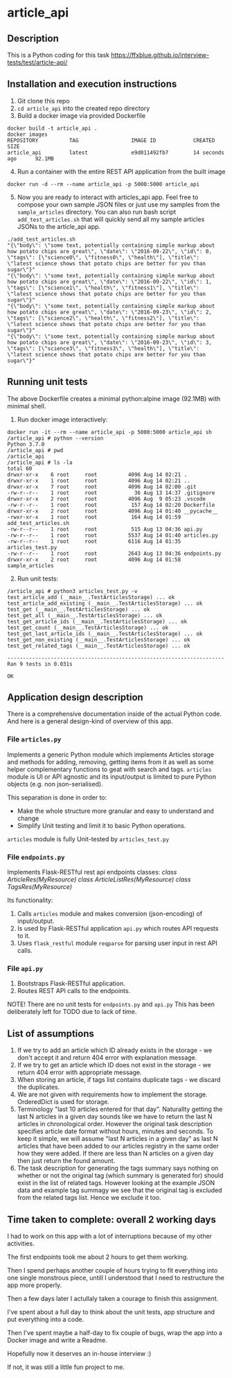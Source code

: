 # article_api

## Description

This is a Python coding for this task https://ffxblue.github.io/interview-tests/test/article-api/

## Installation and execution instructions

1. Git clone this repo
2. `cd article_api` into the created repo directory
3. Build a docker image via provided Dockerfile 
```
docker build -t article_api .
docker images
REPOSITORY          TAG                 IMAGE ID            CREATED             SIZE
article_api         latest              e9d011492fb7        14 seconds ago      92.1MB
```
4. Run a container with the entire REST API application from the built image
```
docker run -d --rm --name article_api -p 5000:5000 article_api
```
5. Now you are ready to interact with articles_api app. Feel free to compose your own sample JSON files or just use my samples from the `sample_articles` directory. You can also run bash script `add_test_articles.sh` that will quickly send all my sample articles JSONs to the article_api app.
```
./add_test_articles.sh 
"{\"body\": \"some text, potentially containing simple markup about how potato chips are great\", \"date\": \"2016-09-22\", \"id\": 0, \"tags\": [\"science0\", \"fitness0\", \"health\"], \"title\": \"latest science shows that potato chips are better for you than sugar\"}"
"{\"body\": \"some text, potentially containing simple markup about how potato chips are great\", \"date\": \"2016-09-22\", \"id\": 1, \"tags\": [\"science1\", \"health\", \"fitness1\"], \"title\": \"latest science shows that potato chips are better for you than sugar\"}"
"{\"body\": \"some text, potentially containing simple markup about how potato chips are great\", \"date\": \"2016-09-23\", \"id\": 2, \"tags\": [\"science2\", \"health\", \"fitness2\"], \"title\": \"latest science shows that potato chips are better for you than sugar\"}"
"{\"body\": \"some text, potentially containing simple markup about how potato chips are great\", \"date\": \"2016-09-23\", \"id\": 3, \"tags\": [\"science3\", \"fitness3\", \"health\"], \"title\": \"latest science shows that potato chips are better for you than sugar\"}"
```

## Running unit tests

The above Dockerfile creates a minimal python:alpine image (92.1MB) with minimal shell.

1. Run docker image interactively:
```
docker run -it --rm --name article_api -p 5000:5000 article_api sh
/article_api # python --version
Python 3.7.0
/article_api # pwd
/article_api
/article_api # ls -la
total 60
drwxr-xr-x    6 root     root          4096 Aug 14 02:21 .
drwxr-xr-x    1 root     root          4096 Aug 14 02:21 ..
drwxr-xr-x    7 root     root          4096 Aug 14 02:00 .git
-rw-r--r--    1 root     root            36 Aug 13 14:37 .gitignore
drwxr-xr-x    2 root     root          4096 Aug  9 05:23 .vscode
-rw-r--r--    1 root     root           157 Aug 14 02:20 Dockerfile
drwxr-xr-x    2 root     root          4096 Aug 14 01:40 __pycache__
-rwxr-xr-x    1 root     root           164 Aug 14 01:59 add_test_articles.sh
-rw-r--r--    1 root     root           515 Aug 13 04:36 api.py
-rw-r--r--    1 root     root          5537 Aug 14 01:40 articles.py
-rw-r--r--    1 root     root          6116 Aug 14 01:35 articles_test.py
-rw-r--r--    1 root     root          2643 Aug 13 04:36 endpoints.py
drwxr-xr-x    2 root     root          4096 Aug 14 01:58 sample_articles
```

2. Run unit tests:
```
/article_api # python3 articles_test.py -v
test_article_add (__main__.TestArticlesStorage) ... ok
test_article_add_existing (__main__.TestArticlesStorage) ... ok
test_get (__main__.TestArticlesStorage) ... ok
test_get_all (__main__.TestArticlesStorage) ... ok
test_get_article_ids (__main__.TestArticlesStorage) ... ok
test_get_count (__main__.TestArticlesStorage) ... ok
test_get_last_article_ids (__main__.TestArticlesStorage) ... ok
test_get_non_existing (__main__.TestArticlesStorage) ... ok
test_get_related_tags (__main__.TestArticlesStorage) ... ok

----------------------------------------------------------------------
Ran 9 tests in 0.031s

OK
```

## Application design description

There is a comprehensive documentation inside of the actual Python code. 
And here is a general design-kind of overview of this app.

### File `articles.py` 
Implements a generic Python module which implements Articles storage and methods for adding, removing, getting items from it as well as some helper complementary functions to geat with search and tags.
`articles` module is UI or API agnostic and its input/output is limited to pure Python objects (e.g. non json-serialised). 

This separation is done in order to:
* Make the whole structure more granular and easy to understand and change
* Simplify Unit testing and limit it to basic Python operations.

`articles` module is fully Unit-tested by `articles_test.py`

### File `endpoints.py` 
Implements Flask-RESTful rest api endpoints classes:
*class ArticleRes(MyResource)*
*class ArticleListRes(MyResource)*
*class TagsRes(MyResource)*

Its functionality:
1. Calls `articles` module and makes conversion (json-encoding) of input/output.
2. Is used by Flask-RESTful application `api.py` which routes API requests to it.
3. Uses `flask_restful` module `reqparse` for parsing user input in rest API calls.

### File `api.py`

1. Bootstraps Flask-RESTful application.
2. Routes REST API calls to the endpoints.

NOTE! There are no unit tests for `endpoints.py` and `api.py`
This has been deliberately left for TODO due to lack of time.

## List of assumptions

1. If we try to add an article which ID already exists in the storage - we don't accept it and return 404 error with explanation message.
2. If we try to get an article which ID does not exist in the storage - we return 404 error with appropriate message.
3. When storing an article, if tags list contains duplicate tags - we discard the duplicates.
4. We are not given with requirements how to implement the storage. OrderedDict is used for storage.
5. Terminology "last 10 articles entered for that day". Naturallty getting the last N articles in a given day sounds like we have to return the last N articles in chronological order. However the original task description specifies article date format without hours, minutes and seconds. To keep it simple, we will assume "last N articles in a given day" as last N articles that have been added to our articles registry in the same order how they were added. If there are less than N articles on a given day then just return the found amount.
6. The task description for generating the tags summary says nothing on whether or not the original tag (which summary is generated for) should exist in the list of related tags. However looking at the example JSON data and example tag summagy we see that the original tag is excluded from the related tags list. Hence we exclude it too.
       
## Time taken to complete: overall 2 working days

I had to work on this app with a lot of interruptions because of my other activities.

The first endpoints took me about 2 hours to get them working.

Then I spend perhaps another couple of hours trying to fit everything into one single monstrous piece, untill I understood that I need to restructure the app more properly.

Then a few days later I actullaly taken a courage to finish this assignment. 

I've spent about a full day to think about the unit tests, app structure and put everything into a code.

Then I've spent maybe a half-day to fix couple of bugs, wrap the app into a Docker image and write a Readme.

Hopefully now it deserves an in-house interview :) 

If not, it was still a little fun project to me.
